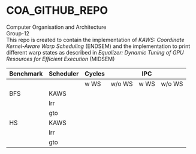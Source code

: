 # COA_GITHUB_REPO
Computer Organisation and Architecture <br />
Group-12 <br />
This repo is created to contain the implementation of *KAWS: Coordinate Kernel-Aware Warp Scheduling* (ENDSEM) and the implementation to print different warp states as described in *Equalizer: Dynamic Tuning of GPU Resources for Efficient Execution* (MIDSEM) <br />

| **Benchmark** | **Scheduler** | **Cycles** |        | **IPC** |        |
|---------------|---------------|------------|--------|---------|--------|
|               |               | w WS       | w/o WS | w WS    | w/o WS |
| BFS           | KAWS          |            |        |         |        |
|               | lrr           |            |        |         |        |
|               | gto           |            |        |         |        |
| HS            | KAWS          |            |        |         |        |
|               | lrr           |            |        |         |        |
|               | gto           |            |        |         |        |
